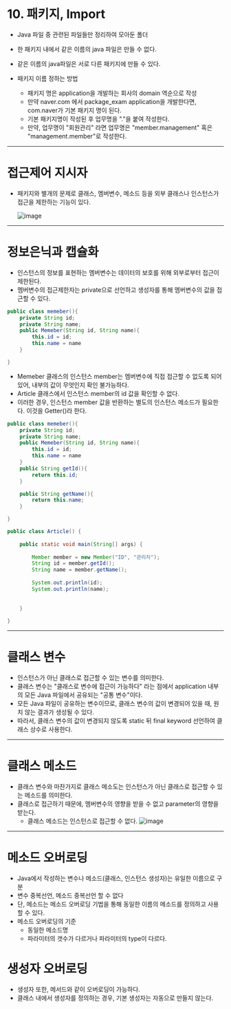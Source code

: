 # 10. 패키지, Import
* Java 파일 중 관련된 파일들만 정리하여 모아둔 폴더
* 한 패키지 내에서 같은 이름의 java 파일은 만들 수 없다.
* 같은 이름의 java파일은 서로 다른 패키지에 만들 수 있다.

* 패키지 이름 정하는 방법
  - 패키지 명은 application을 개발하는 회사의 domain 역순으로 작성
  - 만약 naver.com 에서 package_exam application을 개발한다면, com.naver가 기본 패키지 명이 된다.
  - 기본 패키지명이 작성된 후 업무명을 "."을 붙여 작성한다.
  - 만약, 업무명이 "회원관리" 라면 업무명은 "member.management" 혹은 "management.member"로 작성한다.
---
# 접근제어 지시자
* 패키지와 별개의 문제로 클래스, 멤버변수, 메소드 등을 외부 클래스나 인스턴스가 접근을 제한하는 기능이 있다.

  ![image](https://github.com/user-attachments/assets/ec268ba5-7437-4805-b20e-32f6001f784a)

---
# 정보은닉과 캡슐화
* 인스턴스의 정보를 표현하는 멤버변수는 데이터의 보호를 위해 외부로부터 접근이 제한된다.
* 멤버변수의 접근제한자는 private으로 선언하고 생성자를 통해 멤버변수의 값을 접근할 수 있다.

```java
public class memeber(){
	private String id;
	private String name;
	public Memeber(String id, String name){
		this.id = id;
		this.name = name
	}

}
```
* Memeber 클래스의 인스턴스 member는 멤버변수에 직접 접근할 수 없도록 되어 있어, 내부의 값이 무엇인지 확인 불가능하다.
* Article 클래스에서 인스턴스 member의 id 값을 확인할 수 없다.
* 이러한 경우, 인스턴스 member 값을 반환하는 별도의 인스턴스 메소드가 필요한다. 이것을 Getter()라 한다.

```java
public class memeber(){
	private String id;
	private String name;
	public Memeber(String id, String name){
		this.id = id;
		this.name = name
	}
	public String getId(){
		return this.id;
	}

	public String getName(){
		return this.name;
	}

}
```

```java
public class Article() {
	
	public static void main(String[] args) {
		
		Member member = new Member("ID", "관리자");
		String id = member.getId();
		String name = member.getName();
		
		System.out.println(id);
		System.out.println(name);
		
		
	}
	
}
```
---
# 클래스 변수
* 인스턴스가 아닌 클래스로 접근할 수 있는 변수를 의미한다.
* 클래스 변수는 "클래스로 변수에 접근이 가능하다" 라는 점에서 application 내부의 모든 Java 파일에서 공유되는 "공통 변수"이다.
* 모든 Java 파일이 공유하는 변수이므로, 클래스 변수의 값이 변경되어 있을 때, 원치 않는 결과가 생성될 수 있다.
* 따라서, 클래스 변수의 값이 변경되지 않도록 static 뒤 final keyword 선언하여 클래스 상수로 사용한다. 

---

# 클래스 메소드
* 클래스 변수와 마찬가지로 클래스 메소도는 인스턴스가 아닌 클래스로 접근할 수 있는 메소드를 의미한다.
* 클래스로 접근하기 때문에, 멤버변수의 영향을 받을 수 없고 parameter의 영향을 받는다.
  - 클래스 메소드는 인스턴스로 접근할 수 없다.
  ![image](https://github.com/user-attachments/assets/1378d801-e8e4-4ce2-ad0a-4acdc9a56026)

---
# 메소드 오버로딩
* Java에서 작성하는 변수나 메소드(클래스, 인스턴스 생성자)는 유일한 이름으로 구분
* 변수 중복선언, 메소드 중복선언 할 수 없다
* 단, 메소드는 메소드 오버로딩 기법을 통해 동일한 이름의 메소드를 정의하고 사용할 수 있다.
* 메소드 오버로딩의 기준
  - 동일한 메소드명
  - 파라미터의 갯수가 다르거나 파라미터의 type이 다르다.

# 생성자 오버로딩
* 생성자 또한, 메서드와 같이 오버로딩이 가능하다.
* 클래스 내에서 생성자를 정의하는 경우, 기본 생성자는 자동으로 만들지 않는다. 

